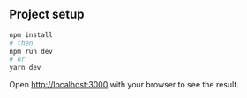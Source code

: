 
## Project setup 

```bash
npm install
# then
npm run dev
# or
yarn dev
```

Open [http://localhost:3000](http://localhost:3000) with your browser to see the result.


